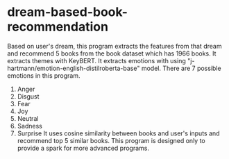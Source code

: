 # dream-based-book-recommendation
Based on user's dream, this program extracts the features from that dream and recommend 5 books from the book dataset which has 1966 books.
It extracts themes with KeyBERT. It extracts emotions with using "j-hartmann/emotion-english-distilroberta-base" model.
There are 7 possible emotions in this program.
1. Anger
2. Disgust
3. Fear
4. Joy
5. Neutral
6. Sadness
7. Surprise
It uses cosine similarity between books and user's inputs and recommend top 5 similar books.
This program is designed only to provide a spark for more advanced programs.
